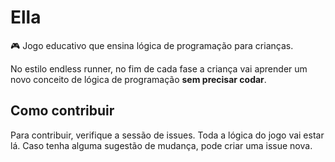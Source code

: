 # Ella
🎮 Jogo educativo que ensina lógica de programação para crianças.

No estilo endless runner, no fim de cada fase a criança vai aprender um novo conceito de lógica de programação **sem precisar codar**.

## Como contribuir
Para contribuir, verifique a sessão de issues. Toda a lógica do jogo vai estar lá. 
Caso tenha alguma sugestão de mudança, pode criar uma issue nova.
